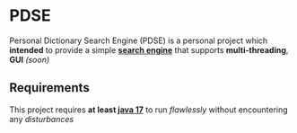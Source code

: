 # PDSE

Personal Dictionary Search Engine (PDSE) is a personal project which **intended** to provide a simple **<ins>search engine</ins>** that supports **multi-threading**, **GUI** _(soon)_

## Requirements

This project requires **at least <ins>java 17<ins>** to run _flawlessly_ without encountering any _disturbances_
